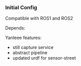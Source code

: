 ### Initial Config
Compatible with ROS1 and ROS2 

Depends:


Yanleee features:
- still capture service
- abstract pipeline
- updated urdf for sensor-street 

